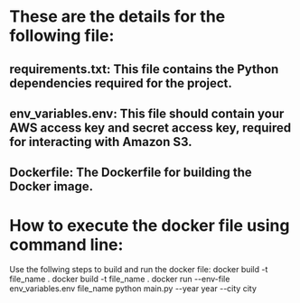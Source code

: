 # These are the details for the following file:

## requirements.txt: This file contains the Python dependencies required for the project.
## env_variables.env: This file should contain your AWS access key and secret access key, required for interacting with Amazon S3.
## Dockerfile: The Dockerfile for building the Docker image.

# How to execute the docker file using command line:

Use the follwing steps to build and run the docker file:
docker build -t file_name . docker build -t file_name . 
docker run --env-file env_variables.env file_name python main.py --year year --city city
